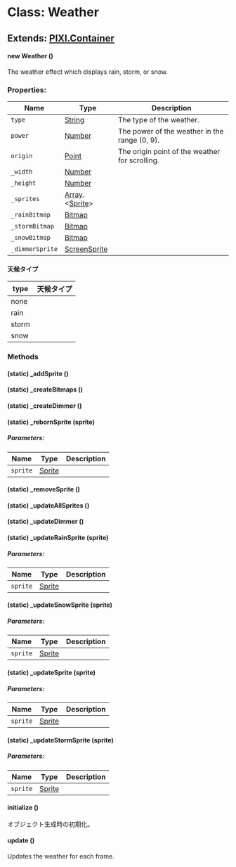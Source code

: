 # Class: Weather

## Extends: [PIXI.Container](PIXI.Container.md)

#### new Weather ()

The weather effect which displays rain, storm, or snow.

### Properties:

| Name            | Type                                          | Description                                    |
| --------------- | --------------------------------------------- | ---------------------------------------------- |
| `type`          | [String](String.md)                           | The type of the weather.                       |
| `power`         | [Number](Number.md)                           | The power of the weather in the range (0, 9).  |
| `origin`        | [Point](Point.md)                             | The origin point of the weather for scrolling. |
| `_width`        | [Number](Number.md)                           |                                                |
| `_height`       | [Number](Number.md)                           |                                                |
| `_sprites`      | [Array](Array.md).&lt;[Sprite](Sprite.md)&gt; |                                                |
| `_rainBitmap`   | [Bitmap](Bitmap.md)                           |                                                |
| `_stormBitmap`  | [Bitmap](Bitmap.md)                           |                                                |
| `_snowBitmap`   | [Bitmap](Bitmap.md)                           |                                                |
| `_dimmerSprite` | [ScreenSprite](ScreenSprite.md)               |                                                |

#### 天候タイプ

| type  | 天候タイプ |
| ----- | ---------- |
| none  |            |
| rain  |            |
| storm |            |
| snow  |            |

### Methods

#### (static) \_addSprite ()

#### (static) \_createBitmaps ()

#### (static) \_createDimmer ()

#### (static) \_rebornSprite (sprite)

##### Parameters:

| Name     | Type                | Description |
| -------- | ------------------- | ----------- |
| `sprite` | [Sprite](Sprite.md) |             |

#### (static) \_removeSprite ()

#### (static) \_updateAllSprites ()

#### (static) \_updateDimmer ()

#### (static) \_updateRainSprite (sprite)

##### Parameters:

| Name     | Type                | Description |
| -------- | ------------------- | ----------- |
| `sprite` | [Sprite](Sprite.md) |             |

#### (static) \_updateSnowSprite (sprite)

##### Parameters:

| Name     | Type                | Description |
| -------- | ------------------- | ----------- |
| `sprite` | [Sprite](Sprite.md) |             |

#### (static) \_updateSprite (sprite)

##### Parameters:

| Name     | Type                | Description |
| -------- | ------------------- | ----------- |
| `sprite` | [Sprite](Sprite.md) |             |

#### (static) \_updateStormSprite (sprite)

##### Parameters:

| Name     | Type                | Description |
| -------- | ------------------- | ----------- |
| `sprite` | [Sprite](Sprite.md) |             |

#### initialize ()

オブジェクト生成時の初期化。

#### update ()

Updates the weather for each frame.
